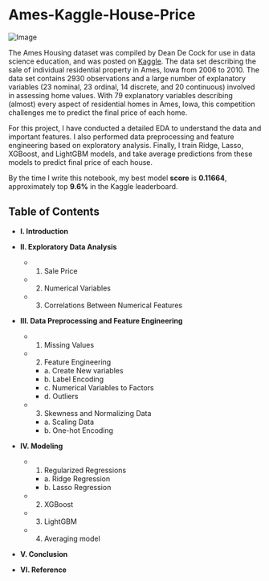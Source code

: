 # Ames-Kaggle-House-Price
![Image](https://storage.googleapis.com/kaggle-competitions/kaggle/5407/media/housesbanner.png)

  The Ames Housing dataset was compiled by Dean De Cock for use in data science education, and was posted on [Kaggle](https://www.kaggle.com/c/house-prices-advanced-regression-techniques). The data set describing the sale of individual residential property in Ames, Iowa from 2006 to 2010. The data set contains 2930 observations and a large number of explanatory variables (23 nominal, 23 ordinal, 14 discrete, and 20 continuous) involved in assessing home values. With 79 explanatory variables describing (almost) every aspect of residential homes in Ames, Iowa, this competition challenges me to predict the final price of each home.

  For this project, I have conducted a detailed EDA to understand the data and important features. I also performed data preprocessing and feature engineering based on exploratory analysis. Finally, I train Ridge, Lasso, XGBoost, and LightGBM models, and take average predictions from these models to predict final price of each house. 

  By the time I write this notebook, my best model **score** is **0.11664**, approximately top **9.6%** in the Kaggle leaderboard.
  
## Table of Contents

- **I. Introduction**

- **II. Exploratory Data Analysis**

    - 1. Sale Price
   
    - 2. Numerical Variables
   
    - 3. Correlations Between Numerical Features
 
- **III. Data Preprocessing and Feature Engineering**

    - 1. Missing Values
    
    - 2. Feature Engineering
    
        - a. Create New variables
        - b. Label Encoding
        - c. Numerical Variables to Factors
        - d. Outliers
    - 3. Skewness and Normalizing Data
     
       - a. Scaling Data
       - b. One-hot Encoding
       
- **IV. Modeling**

    - 1. Regularized Regressions
        - a. Ridge Regression
        - b. Lasso Regression
    - 2. XGBoost
    
    - 3. LightGBM
    
    - 4. Averaging model

- **V. Conclusion**
- **VI. Reference**
